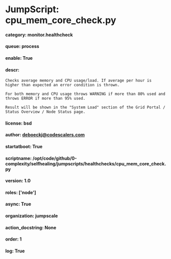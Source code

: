 
# JumpScript: cpu_mem_core_check.py
        
#### category: monitor.healthcheck
#### queue: process
#### enable: True
#### descr: 
```
Checks average memory and CPU usage/load. If average per hour is higher than expected an error condition is thrown.

For both memory and CPU usage throws WARNING if more than 80% used and throws ERROR if more than 95% used.

Result will be shown in the "System Load" section of the Grid Portal / Status Overview / Node Status page.

```
#### license: bsd
#### author: deboeckj@codescalers.com
#### startatboot: True
#### scriptname: /opt/code/github/0-complexity/selfhealing/jumpscripts/healthchecks/cpu_mem_core_check.py
#### version: 1.0
#### roles: ['node']
#### async: True
#### organization: jumpscale
#### action_docstring: None
#### order: 1
#### log: True